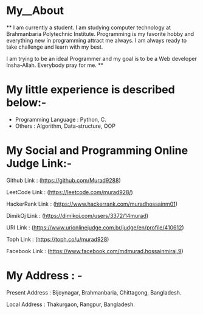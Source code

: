 # My__About

** I am currently a student. I am studying computer technology at Brahmanbaria Polytechnic Institute. 
Programming is my favorite hobby and everything new in programming attract me always. I am always 
ready to take challenge and learn with my best.

I am trying to be an ideal Programmer and my goal is to be a Web developer Insha-Allah.
Everybody pray for me. **


# My little experience is described below:-
- Programming Language :  Python, C.
- Others :  Algorithm, Data-structure, OOP

# My Social and Programming Online Judge Link:-

Github Link :  (https://github.com/Murad9288)

LeetCode Link : (https://leetcode.com/murad928/)

HackerRank Link :  (https://www.hackerrank.com/muradhossainm01)

DimikOj Link :  (https://dimikoj.com/users/3372/14murad)

URI Link :  (https://www.urionlinejudge.com.br/judge/en/profile/410612)

Toph Link :  (https://toph.co/u/murad928)

Facebook Link :  (https://www.facebook.com/mdmurad.hossainmiraj.9)


# My Address : -

Present Address : Bijoynagar, Brahmanbaria, Chittagong, Bangladesh.

Local Address : Thakurgaon, Rangpur, Bangladesh.
